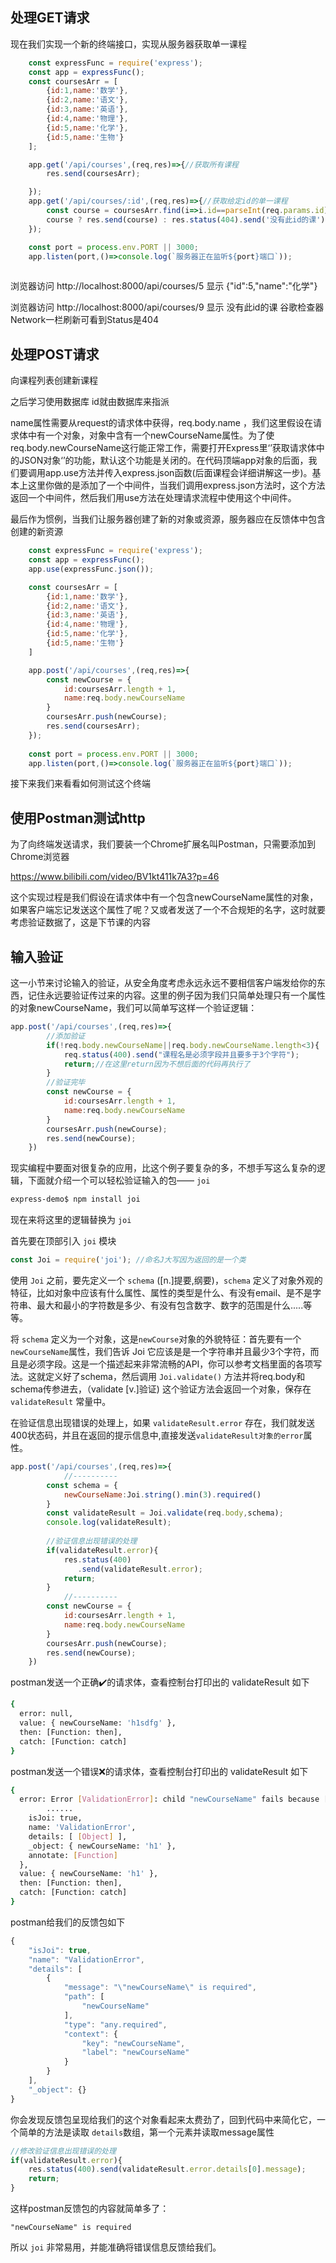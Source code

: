 ## 处理GET请求

现在我们实现一个新的终端接口，实现从服务器获取单一课程

```js
    const expressFunc = require('express');
    const app = expressFunc();
    const coursesArr = [
        {id:1,name:'数学'},
        {id:2,name:'语文'},
        {id:3,name:'英语'},
        {id:4,name:'物理'},
        {id:5,name:'化学'},
        {id:5,name:'生物'}
    ];

    app.get('/api/courses',(req,res)=>{//获取所有课程
        res.send(coursesArr);

    });
    app.get('/api/courses/:id',(req,res)=>{//获取给定id的单一课程
        const course = coursesArr.find(i=>i.id==parseInt(req.params.id));
        course ? res.send(course) : res.status(404).send('没有此id的课');
    });

    const port = process.env.PORT || 3000;
    app.listen(port,()=>console.log(`服务器正在监听${port}端口`));
      
```

浏览器访问 http://localhost:8000/api/courses/5 显示 {"id":5,"name":"化学"} 

浏览器访问 http://localhost:8000/api/courses/9 显示 没有此id的课 谷歌检查器Network一栏刷新可看到Status是404

## 处理POST请求

向课程列表创建新课程

之后学习使用数据库 id就由数据库来指派

name属性需要从request的请求体中获得，req.body.name ，我们这里假设在请求体中有一个对象，对象中含有一个newCourseName属性。为了使req.body.newCourseName这行能正常工作，需要打开Express里‘’获取请求体中的JSON对象‘’的功能，默认这个功能是关闭的。在代码顶端app对象的后面，我们要调用app.use方法并传入express.json函数(后面课程会详细讲解这一步)。基本上这里你做的是添加了一个中间件，当我们调用express.json方法时，这个方法返回一个中间件，然后我们用use方法在处理请求流程中使用这个中间件。

最后作为惯例，当我们让服务器创建了新的对象或资源，服务器应在反馈体中包含创建的新资源

```js
    const expressFunc = require('express');
    const app = expressFunc();
    app.use(expressFunc.json());

    const coursesArr = [
        {id:1,name:'数学'},
        {id:2,name:'语文'},
        {id:3,name:'英语'},
        {id:4,name:'物理'},
        {id:5,name:'化学'},
        {id:5,name:'生物'}
    ]

    app.post('/api/courses',(req,res)=>{
        const newCourse = {
            id:coursesArr.length + 1,
            name:req.body.newCourseName
        }
        coursesArr.push(newCourse);
        res.send(coursesArr);
    });
    
    const port = process.env.PORT || 3000;
    app.listen(port,()=>console.log(`服务器正在监听${port}端口`));
```

接下来我们来看看如何测试这个终端

## 使用Postman测试http

为了向终端发送请求，我们要装一个Chrome扩展名叫Postman，只需要添加到Chrome浏览器

https://www.bilibili.com/video/BV1kt411k7A3?p=46	

这个实现过程是我们假设在请求体中有一个包含newCourseName属性的对象，如果客户端忘记发送这个属性了呢？又或者发送了一个不合规矩的名字，这时就要考虑验证数据了，这是下节课的内容

## 输入验证

这一小节来讨论输入的验证，从安全角度考虑永远永远不要相信客户端发给你的东西，记住永远要验证传过来的内容。这里的例子因为我们只简单处理只有一个属性的对象newCourseName，我们可以简单写这样一个验证逻辑：

```js
app.post('/api/courses',(req,res)=>{
  		//添加验证
        if(!req.body.newCourseName||req.body.newCourseName.length<3){
            req.status(400).send("课程名是必须字段并且要多于3个字符");
            return;//在这里return因为不想后面的代码再执行了
        }
  		//验证完毕
        const newCourse = {
            id:coursesArr.length + 1,
            name:req.body.newCourseName
        }
        coursesArr.push(newCourse);
        res.send(newCourse);
    })
```

现实编程中要面对很复杂的应用，比这个例子要复杂的多，不想手写这么复杂的逻辑，下面就介绍一个可以轻松验证输入的包—— `joi`

```bash
express-demo$ npm install joi
```

现在来将这里的逻辑替换为 `joi` 

首先要在顶部引入 `joi` 模块

```js
const Joi = require('joi');	//命名J大写因为返回的是一个类
```

使用 `Joi` 之前，要先定义一个 `schema` ([n.]提要,纲要)，`schema` 定义了对象外观的特征，比如对象中应该有什么属性、属性的类型是什么、有没有email、是不是字符串、最大和最小的字符数是多少、有没有包含数字、数字的范围是什么.....等等。

将 `schema` 定义为一个对象，这是`newCourse`对象的外貌特征：首先要有一个`newCourseName`属性，我们告诉 Joi 它应该是是一个字符串并且最少3个字符，而且是必须字段。这是一个描述起来非常流畅的API，你可以参考文档里面的各项写法。这就定义好了schema，然后调用 `Joi.validate()` 方法并将req.body和schema传参进去，（validate [v.]验证)  这个验证方法会返回一个对象，保存在 `validateResult` 常量中。

在验证信息出现错误的处理上，如果 `validateResult.error` 存在，我们就发送400状态码，并且在返回的提示信息中,直接发送`validateResult对象的error`属性。

```js
app.post('/api/courses',(req,res)=>{
  			//----------
        const schema = {
            newCourseName:Joi.string().min(3).required()
        }
        const validateResult = Joi.validate(req.body,schema);
        console.log(validateResult);
  
        //验证信息出现错误的处理
        if(validateResult.error){ 
            res.status(400)  
               .send(validateResult.error); 
            return;
        }
  			//----------
        const newCourse = {
            id:coursesArr.length + 1,
            name:req.body.newCourseName
        }
        coursesArr.push(newCourse);
        res.send(newCourse);
    })
```

postman发送一个正确✔️的请求体，查看控制台打印出的 validateResult 如下

```bash
{
  error: null,
  value: { newCourseName: 'h1sdfg' },
  then: [Function: then],
  catch: [Function: catch]
}
```

postman发送一个错误❌的请求体，查看控制台打印出的 validateResult 如下

```bash
{
  error: Error [ValidationError]: child "newCourseName" fails because ["newCourseName" length must be at least 3 characters long]
 		......
    isJoi: true,
    name: 'ValidationError',
    details: [ [Object] ],
    _object: { newCourseName: 'h1' },
    annotate: [Function]
  },
  value: { newCourseName: 'h1' },
  then: [Function: then],
  catch: [Function: catch]
}
```

postman给我们的反馈包如下

```js
{
    "isJoi": true,
    "name": "ValidationError",
    "details": [
        {
            "message": "\"newCourseName\" is required",
            "path": [
                "newCourseName"
            ],
            "type": "any.required",
            "context": {
                "key": "newCourseName",
                "label": "newCourseName"
            }
        }
    ],
    "_object": {}
}
```

你会发现反馈包呈现给我们的这个对象看起来太费劲了，回到代码中来简化它，一个简单的方法是读取 `details`数组，第一个元素并读取message属性

```js
//修改验证信息出现错误的处理
if(validateResult.error){
	res.status(400).send(validateResult.error.details[0].message);
	return;
}
```

这样postman反馈包的内容就简单多了：

```
"newCourseName" is required
```

所以 `joi` 非常易用，并能准确将错误信息反馈给我们。
